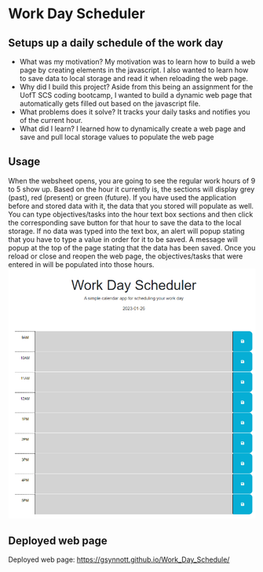 # Work Day Scheduler

## Setups up a daily schedule of the work day

- What was my motivation?
    My motivation was to learn how to build a web page by creating elements in the javascript. I also wanted to learn how to save data to local storage and read it when reloading the web page.
- Why did I build this project?
    Aside from this being an assignment for the UofT SCS coding bootcamp, I wanted to build a dynamic web page that automatically gets filled out based on the javascript file.
- What problems does it solve?
    It tracks your daily tasks and notifies you of the current hour.
- What did I learn?
    I learned how to dynamically create a web page and save and pull local storage values to populate the web page

## Usage
When the websheet opens, you are going to see the regular work hours of 9 to 5 show up. Based on the hour it currently is, the sections will display grey (past), red (present) or green (future). If you have used the application before and stored data with it, the data that you stored will populate as well. You can type objectives/tasks into the hour text box sections and then click the corresponding save button for that hour to save the data to the local storage. If no data was typed into the text box, an alert will popup stating that you have to type a value in order for it to be saved. A message will popup at the top of the page stating that the data has been saved. Once you reload or close and reopen the web page, the objectives/tasks that were entered in will be populated into those hours.
![Web Page Overview](./assets/images/Overview.png?raw=true "Web Page Overview")

## Deployed web page
Deployed web page: https://gsynnott.github.io/Work_Day_Schedule/